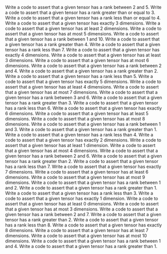 Write a code to assert that a given tensor has a rank between 2 and 5.
Write a code to assert that a given tensor has a rank greater than or equal to 3.
Write a code to assert that a given tensor has a rank less than or equal to 4.
Write a code to assert that a given tensor has exactly 3 dimensions.
Write a code to assert that a given tensor has at least 2 dimensions.
Write a code to assert that a given tensor has at most 5 dimensions.
Write a code to assert that a given tensor has a rank between 1 and 10.
Write a code to assert that a given tensor has a rank greater than 4.
Write a code to assert that a given tensor has a rank less than 7.
Write a code to assert that a given tensor has exactly 4 dimensions.
Write a code to assert that a given tensor has at least 3 dimensions.
Write a code to assert that a given tensor has at most 6 dimensions.
Write a code to assert that a given tensor has a rank between 2 and 4.
Write a code to assert that a given tensor has a rank greater than 2.
Write a code to assert that a given tensor has a rank less than 5.
Write a code to assert that a given tensor has exactly 5 dimensions.
Write a code to assert that a given tensor has at least 4 dimensions.
Write a code to assert that a given tensor has at most 7 dimensions.
Write a code to assert that a given tensor has a rank between 3 and 6.
Write a code to assert that a given tensor has a rank greater than 3.
Write a code to assert that a given tensor has a rank less than 6.
Write a code to assert that a given tensor has exactly 6 dimensions.
Write a code to assert that a given tensor has at least 5 dimensions.
Write a code to assert that a given tensor has at most 8 dimensions.
Write a code to assert that a given tensor has a rank between 1 and 3.
Write a code to assert that a given tensor has a rank greater than 1.
Write a code to assert that a given tensor has a rank less than 4.
Write a code to assert that a given tensor has exactly 2 dimensions.
Write a code to assert that a given tensor has at least 1 dimension.
Write a code to assert that a given tensor has at most 4 dimensions.
Write a code to assert that a given tensor has a rank between 2 and 6.
Write a code to assert that a given tensor has a rank greater than 2.
Write a code to assert that a given tensor has a rank less than 7.
Write a code to assert that a given tensor has exactly 7 dimensions.
Write a code to assert that a given tensor has at least 6 dimensions.
Write a code to assert that a given tensor has at most 9 dimensions.
Write a code to assert that a given tensor has a rank between 1 and 2.
Write a code to assert that a given tensor has a rank greater than 1.
Write a code to assert that a given tensor has a rank less than 3.
Write a code to assert that a given tensor has exactly 1 dimension.
Write a code to assert that a given tensor has at least 0 dimensions.
Write a code to assert that a given tensor has at most 3 dimensions.
Write a code to assert that a given tensor has a rank between 2 and 7.
Write a code to assert that a given tensor has a rank greater than 2.
Write a code to assert that a given tensor has a rank less than 8.
Write a code to assert that a given tensor has exactly 8 dimensions.
Write a code to assert that a given tensor has at least 7 dimensions.
Write a code to assert that a given tensor has at most 10 dimensions.
Write a code to assert that a given tensor has a rank between 1 and 4.
Write a code to assert that a given tensor has a rank greater than 1.